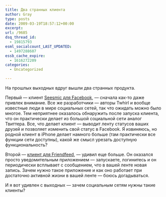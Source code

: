 ```yaml
---
title: Два странных клиента
author: Gray
type: posts
date: 2009-03-19T18:57:12+00:00
excerpt:
url: /9685
dsq_thread_id:
  - 19815793
esml_socialcount_LAST_UPDATED:
  - 1497288607
essb_cache_expire:
  - 1616272209
categories:
  - Uncategorized

---
```








На прошлых выходных вдруг вышли два странных продукта.

Первый &#8212; клиент [Seesmic для Facebook][1], &#8212; сначала как-то даже привлек внимание. Все же разработчики &#8212; авторы Twhirl и вообще известные люди в мире социальных сетей, так что ожидать можно было многое. Тем неприятнее оказалось обнаружить после запуска клиента, что он практически делает из большой социальной сети аналог Твиттера. Все, что делает клиент &#8212; выводит ленту статусов ваших друзей и позволяет изменить свой статус в Facebook. Я извиняюсь, но родной клиент в iPhone делает намного больше (там практически все функции сети доступны), какой же смысл урезать доступную функциональность?

Второй &#8212; [клиент для Friendfeed][2], &#8212; удивил еще больше. Он оказался просто уведомительным приложением &#8212; запускаете, логинитесь и он периодически всплывает с сообщением, что в вашей ленте новая запись. Зачем нужно такое приложение и как оно работает при достаточно активной жизни в вашей ленте &#8212; боюсь догадываться.

И я вот удивлен с выходных &#8212; зачем социальным сетям нужны такие клиенты?

 [1]: http://www.facebook.com/apps/application.php?id=23723376453
 [2]: http://friendfeed.com/settings/notifier